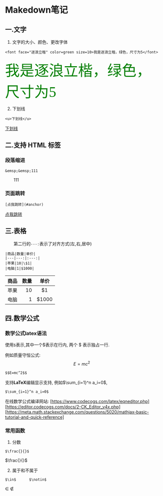 # Makedown笔记

## 一.文字

1. 文字的大小、颜色、更改字体
```
<font face="逐浪立楷" color=green size=10>我是逐浪立楷，绿色，尺寸为5</font>
```
<font face="逐浪立楷" color=green size=10>我是逐浪立楷，绿色，尺寸为5</font>

2. 下划线
```
<u>下划线</u>
```
<u>下划线</u>

## 二.支持 HTML 标签

### 段落缩进
```
&emsp;&emsp;111
```
&emsp;&emsp;111

### 页面跳转
```
[点我跳转](#anchor)
```
[点我跳转](#anchor)

## 三.表格

&emsp;&emsp;第二行的`---:`表示了对齐方式(左,右,居中)
```
|商品|数量|单价|
|---|---:|:---:|
|苹果|10|\$1|
|电脑|1|$1000|
```
|商品|数量|单价|
|---|---:|:---:|
|苹果|10|\$1|
|电脑|1|$1000|



## 四.数学公式

### 数学公式latex语法

使用`$`表示,其中一个\$表示在行内, 两个 \$ 表示独占一行.

例如质量守恒公式: $$E=mc^2$$
```
$$E=mc^2$$
```

支持**LaTeX**编辑显示支持, 例如$\sum_{i=1}^n a_i=0$,
```
$\sum_{i=1}^n a_i=0$
```


在线数学公式编译网站: [https://www.codecogs.com/latex/eqneditor.php]
[https://editor.codecogs.com/docs/2-CK_Editor_v4x.php]
[https://meta.math.stackexchange.com/questions/5020/mathjax-basic-tutorial-and-quick-reference]


### 常用函数

1. 分数
```
$\frac{}{}$
```
$\frac{}{}$

2. 属于和不属于
```
$\in$      $\notin$
```
$\in$      $\notin$







   



